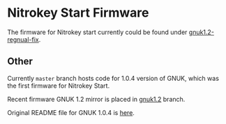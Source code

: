Nitrokey Start Firmware
==============

The firmware for Nitrokey start currently could be found under [gnuk1.2-regnual-fix](https://github.com/Nitrokey/nitrokey-start-firmware/tree/gnuk1.2-regnual-fix).


Other
----

Currently `master` branch hosts code for 1.0.4 version of GNUK, which was the first firmware for Nitrokey Start.

Recent firmware GNUK 1.2 mirror is placed in [gnuk1.2](https://github.com/Nitrokey/nitrokey-start-firmware/tree/gnuk1.2) branch.

Original README file for GNUK 1.0.4 is [here](README).
